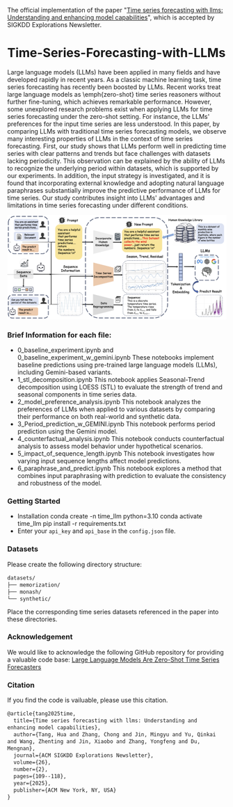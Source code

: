 The official implementation of the paper "[Time series forecasting with llms: Understanding and enhancing model capabilities](https://dl.acm.org/doi/10.1145/3715073.3715083)", which is accepted by SIGKDD Explorations Newsletter.

# Time-Series-Forecasting-with-LLMs

Large language models (LLMs) have been applied in many fields and have developed rapidly in recent years. As a classic machine learning task, time series forecasting has recently been boosted by LLMs. Recent works treat large language models as \emph{zero-shot} time series reasoners without further fine-tuning, which achieves remarkable performance. However, some unexplored research problems exist when applying LLMs for time series forecasting under the zero-shot setting. For instance, the LLMs' preferences for the input time series are less understood. In this paper, by comparing LLMs with traditional time series forecasting models, we observe many interesting properties of LLMs in the context of time series forecasting. First, our study shows that LLMs perform well in predicting time series with clear patterns and trends but face challenges with datasets lacking periodicity. This observation can be explained by the ability of LLMs to recognize the underlying period within datasets, which is supported by our experiments. In addition, the input strategy is investigated, and it is found that incorporating external knowledge and adopting natural language paraphrases substantially improve the predictive performance of LLMs for time series. Our study contributes insight into LLMs' advantages and limitations in time series forecasting under different conditions.

![Workflow](Images/Workflow.png)

### Brief Information for each file:
- 0_baseline_experiment.ipynb and 0_baseline_experiment_w_gemini.ipynb
These notebooks implement baseline predictions using pre-trained large language models (LLMs), including Gemini-based variants.
- 1_stl_decomposition.ipynb
This notebook applies Seasonal-Trend decomposition using LOESS (STL) to evaluate the strength of trend and seasonal components in time series data.
- 2_model_preference_analysis.ipynb
This notebook analyzes the preferences of LLMs when applied to various datasets by comparing their performance on both real-world and synthetic data.
- 3_Period_prediction_w_GEMINI.ipynb
This notebook performs period prediction using the Gemini model.
- 4_counterfactual_analysis.ipynb
This notebook conducts counterfactual analysis to assess model behavior under hypothetical scenarios.
- 5_impact_of_sequence_length.ipynb
This notebook investigates how varying input sequence lengths affect model predictions.
- 6_paraphrase_and_predict.ipynb
This notebook explores a method that combines input paraphrasing with prediction to evaluate the consistency and robustness of the model.

### Getting Started
- Installation
conda create -n time_llm python=3.10
conda activate time_llm
pip install -r requirements.txt
- Enter your `api_key` and `api_base` in the `config.json` file.

### Datasets

Please create the following directory structure:

```
datasets/
├── memorization/
├── monash/
└── synthetic/
```

Place the corresponding time series datasets referenced in the paper into these directories.


### Acknowledgement

We would like to acknowledge the following GitHub repository for providing a valuable code base:
[Large Language Models Are Zero-Shot Time Series Forecasters](https://github.com/ngruver/llmtime)

### Citation
If you find the code is vailuable, please use this citation.
```
@article{tang2025time,
  title={Time series forecasting with llms: Understanding and enhancing model capabilities},
  author={Tang, Hua and Zhang, Chong and Jin, Mingyu and Yu, Qinkai and Wang, Zhenting and Jin, Xiaobo and Zhang, Yongfeng and Du, Mengnan},
  journal={ACM SIGKDD Explorations Newsletter},
  volume={26},
  number={2},
  pages={109--118},
  year={2025},
  publisher={ACM New York, NY, USA}
}
```
